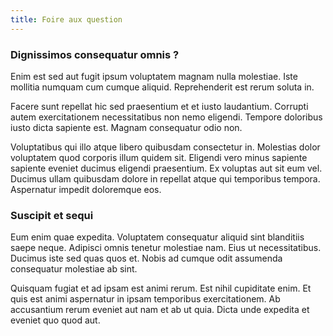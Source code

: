 ```yaml
---
title: Foire aux question
---
```


### Dignissimos consequatur omnis ?

Enim est sed aut fugit ipsum voluptatem magnam nulla molestiae. Iste mollitia
numquam cum cumque aliquid. Reprehenderit est rerum soluta in.

Facere sunt repellat hic sed praesentium et et iusto laudantium. Corrupti autem
exercitationem necessitatibus non nemo eligendi. Tempore doloribus iusto dicta
sapiente est. Magnam consequatur odio non.

Voluptatibus qui illo atque libero quibusdam consectetur in. Molestias dolor
voluptatem quod corporis illum quidem sit. Eligendi vero minus sapiente sapiente
eveniet ducimus eligendi praesentium. Ex voluptas aut sit eum vel. Ducimus ullam
quibusdam dolore in repellat atque qui temporibus tempora. Aspernatur impedit
doloremque eos.

### Suscipit et sequi

Eum enim quae expedita. Voluptatem consequatur aliquid sint blanditiis saepe
neque. Adipisci omnis tenetur molestiae nam. Eius ut necessitatibus. Ducimus
iste sed quas quos et. Nobis ad cumque odit assumenda consequatur molestiae ab
sint.

Quisquam fugiat et ad ipsam est animi rerum. Est nihil cupiditate enim. Et quis
est animi aspernatur in ipsam temporibus exercitationem. Ab accusantium rerum
eveniet aut nam et ab ut quia. Dicta unde expedita et eveniet quo quod aut.
